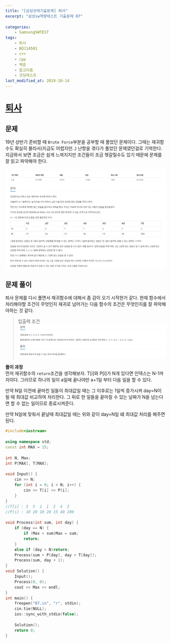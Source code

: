 ```yaml
---
title: "[삼성코테기출문제] 퇴사"
excerpt: "삼성sw역량테스트 기출문제 07"

categories:
    - SamsungSWTEST
tags:
    - 퇴사
    - BOJ14501
    - c++
    - cpp
    - 백준
    - 알고리즘
    - 코딩테스트
last_modified_at: 2019-10-14
---  
```

# [퇴사](https://www.acmicpc.net/problem/14501)  
  
## 문제  
19년 상반기 준비할 때 `Brute Force`부분을 공부할 때 풀었던 문제이다. 그때는 재귀함수도 확실히 몰라서(지금도 어렵지만..) 난항을 겪다가 풀었던 문제였던걸로 기억한다. 지금와서 보면 조금은 쉽게 느껴지지만 조건들이 조금 헷갈릴수도 있기 때문에 문제를 잘 읽고 파악해야 한다.

[![문제](/assets/BOJ-samsung/2019-10-14-SamsungEX07-img01.jpg)](/assets/BOJ-samsung/2019-10-14-SamsungEX07-img01.jpg)  
  
## 문제 풀이  
퇴사 문제를 다시 풀면서 재귀함수에 대해서 좀 감이 오기 시작한거 같다. 현재 함수에서 처리해야할 조건이 무엇인지 재귀로 넘어가는 다음 함수의 조건은 무엇인지를 잘 파악해야하는 것 같다.  
>입출력 조건  
[![입력](/assets/BOJ-samsung/2019-10-14-SamsungEX07-img02.jpg)](/assets/2019-10-14-SamsungEX07-img02.jpg)  
 
  
__풀이 과정__  
먼저 재귀함수의 `return`조건을 생각해보자. T[i]와 P[i]가 N개 있다면 인덱스는 N-1까지이다. 그러므로 하나의 일이 a일에 끝나야만 a+1일 부터 다음 일을 할 수 있다.  
  
만약 N일 이전에 끝마친 일들이 최대값일 때는 그 이후로는 1일씩 증가시켜 day=N이 될 때 최대값 비교하여 처리한다. 그 뒤로 한 일들을 끝마칠 수 있는 날짜가 N을 넘는다면 할 수 없는 일이므로 종료시켜준다.  
  
만약 N일에 맞춰서 끝날때 최대값일 때는 위와 같이 day=N일 떄 최대값 처리를 해주면 된다.  


```cpp
#include<iostream>

using namespace std;
const int MAX = 15;

int N, Max;
int P[MAX], T[MAX];

void Input() {
	cin >> N;
	for (int i = 0; i < N; i++) {
		cin >> T[i] >> P[i];
	}
}
//T[i] : 3  5  1  1  2  4  2
//P[i] : 10 20 10 20 15 40 200

void Process(int sum, int day) {
	if (day == N) {
		if (Max < sum)Max = sum;
		return;
	}
	else if (day > N)return;	
	Process(sum + P[day], day + T[day]);
	Process(sum, day + 1);
}
void Solution() {
	Input();
	Process(0, 0);
	cout << Max << endl;
}
int main() {
	freopen("07.in", "r", stdin);
	cin.tie(NULL);
	ios::sync_with_stdio(false);

	Solution();
	return 0;
}
```